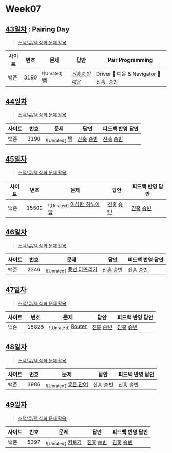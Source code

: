 # Week07

## [43일차](Day43) : Pairing Day

> [스택/큐/덱 심화 문제 활용](https://www.acmicpc.net/group/workbook/view/9797/30226)

| 사이트 | 번호 | 문제                 | 답안                | Pair Programming    |
| ------ | ---- | -------------------- | ------------------- | ------------------- |
| 백준   | 3190    | <sub>![Unrated]</sub> [뱀](https://www.acmicpc.net/problem/3190) | *[진홍승빈예은](Day43/boj3190_kjhwsblye.cs)* | Driver 🚗 예은 & Navigator 🧭 진홍, 승빈 |

## [44일차](Day44)

> [스택/큐/덱 심화 문제 활용](https://www.acmicpc.net/group/workbook/view/9797/30250)

| 사이트 | 번호 | 문제                 | 답안                | 피드백 반영 답안    |
| ------ | ---- | -------------------- | ------------------- | ------------------- |
| 백준   | 3190    | <sub>![Unrated]</sub> [뱀](https://www.acmicpc.net/problem/3190) | [진홍](Day44/boj3190_kjh.java) [승빈](Day44/boj3190_wsb.java) | [진홍](Day44/boj3190_kjh_fb.java) [승빈](Day44/boj3190_wsb.java) |

## [45일차](Day45)

> [스택/큐/덱 심화 문제 활용](https://www.acmicpc.net/group/workbook/view/9797/30314)

| 사이트 | 번호 | 문제                 | 답안                | 피드백 반영 답안    |
| ------ | ---- | -------------------- | ------------------- | ------------------- |
| 백준   | 15500    | <sub>![Unrated]</sub> [이상한 하노이 탑](https://www.acmicpc.net/problem/15500) | [진홍](Day45/boj15500_kjh.java) [승빈](Day45/boj15500_wsb.java) | [진홍](Day45/boj15500_kjh.java) [승빈](Day45/boj15500_wsb.java) |

## [46일차](Day46)

> [스택/큐/덱 심화 문제 활용](https://www.acmicpc.net/group/workbook/view/9797/30350)

| 사이트 | 번호 | 문제                 | 답안                | 피드백 반영 답안    |
| ------ | ---- | -------------------- | ------------------- | ------------------- |
| 백준   | 2346 | <sub>![Unrated]</sub> [풍선 터뜨리기](https://www.acmicpc.net/problem/2346) | [진홍](Day46/boj2346_kjh.java) [승빈](Day46/boj2346_wsb.java) | [진홍](Day46/boj2346_kjh_fb.java) [승빈](Day46/boj2346_wsb_fb.java) |

## [47일차](Day47)

> [스택/큐/덱 심화 문제 활용](https://www.acmicpc.net/group/workbook/view/9797/30396)

| 사이트 | 번호 | 문제                 | 답안                | 피드백 반영 답안    |
| ------ | ---- | -------------------- | ------------------- | ------------------- |
| 백준   | 15828    | <sub>![Unrated]</sub> [Router](https://www.acmicpc.net/problem/15828) | [진홍](Day47/boj15828_kjh.java) [승빈](Day47/boj15828_wsb.java) | [진홍](Day47/boj15828_kjh.java) [승빈](Day47/boj15828_wsb.java) |

## [48일차](Day48)

> [스택/큐/덱 심화 문제 활용](https://www.acmicpc.net/group/workbook/view/9797/30427)

| 사이트 | 번호 | 문제                 | 답안                | 피드백 반영 답안    |
| ------ | ---- | -------------------- | ------------------- | ------------------- |
| 백준   | 3986 | <sub>![Unrated]</sub> [좋은 단어](https://www.acmicpc.net/problem/3986) | [진홍](Day48/boj3986_kjh.java) [승빈](Day48/boj3986_wsb.java) | [진홍](Day48/boj3986_kjh_fb.java) [승빈](Day48/boj3986_wsb_fb.java) |

## [49일차](Day49)

> [스택/큐/덱 심화 문제 활용](https://www.acmicpc.net/group/workbook/view/9797/30428)

| 사이트 | 번호 | 문제                 | 답안                | 피드백 반영 답안    |
| ------ | ---- | -------------------- | ------------------- | ------------------- |
| 백준   | 5397    | <sub>![Unrated]</sub> [키로거](https://www.acmicpc.net/problem/5397) | [진홍](Day49/boj5397_kjh.java) [승빈](Day49/boj5397_wsb.java) | [진홍](Day49/boj5397_kjh_fb.java) [승빈](Day49/boj5397_wsb_fb.java) |

